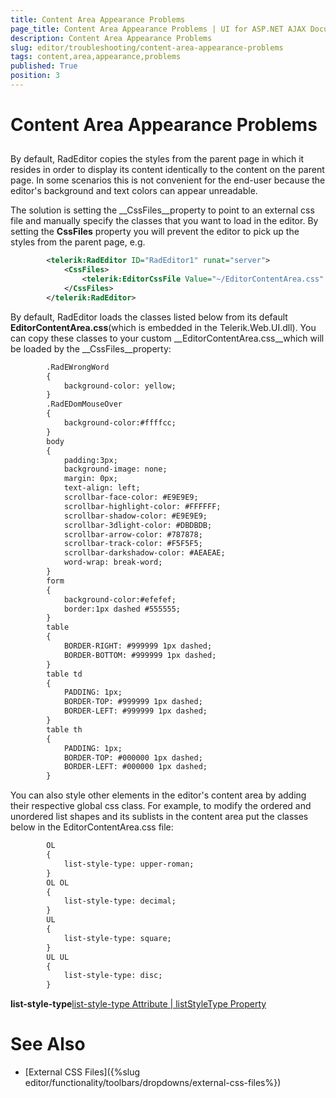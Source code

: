 ```yaml
---
title: Content Area Appearance Problems
page_title: Content Area Appearance Problems | UI for ASP.NET AJAX Documentation
description: Content Area Appearance Problems
slug: editor/troubleshooting/content-area-appearance-problems
tags: content,area,appearance,problems
published: True
position: 3
---
```


# Content Area Appearance Problems



## 

By default, RadEditor copies the styles from the parent page in which it resides in order to display its content identically to the content on the parent page. In some scenarios this is not convenient for the end-user because the editor's background and text colors can appear unreadable.

The solution is setting the __CssFiles__property to point to an external css file and manually specify the classes that you want to load in the editor. By setting the __CssFiles__ property you will prevent the editor to pick up the styles from the parent page, e.g.

````XML
	    <telerik:RadEditor ID="RadEditor1" runat="server">
	        <CssFiles>
	            <telerik:EditorCssFile Value="~/EditorContentArea.css" />
	        </CssFiles>
	    </telerik:RadEditor>
````



By default, RadEditor loads the classes listed below from its default __EditorContentArea.css__(which is embedded in the Telerik.Web.UI.dll). You can copy these classes to your custom __EditorContentArea.css__which will be loaded by the __CssFiles__property:

````XML
	    .RadEWrongWord
	    { 
	        background-color: yellow;
	    }
	    .RadEDomMouseOver
	    { 
	        background-color:#ffffcc;
	    }
	    body
	    { 
	        padding:3px; 
	        background-image: none; 
	        margin: 0px; 
	        text-align: left; 
	        scrollbar-face-color: #E9E9E9; 
	        scrollbar-highlight-color: #FFFFFF; 
	        scrollbar-shadow-color: #E9E9E9; 
	        scrollbar-3dlight-color: #DBDBDB; 
	        scrollbar-arrow-color: #787878; 
	        scrollbar-track-color: #F5F5F5; 
	        scrollbar-darkshadow-color: #AEAEAE; 
	        word-wrap: break-word;
	    }
	    form
	    { 
	        background-color:#efefef; 
	        border:1px dashed #555555;
	    }
	    table
	    { 
	        BORDER-RIGHT: #999999 1px dashed; 
	        BORDER-BOTTOM: #999999 1px dashed;
	    }
	    table td
	    { 
	        PADDING: 1px; 
	        BORDER-TOP: #999999 1px dashed; 
	        BORDER-LEFT: #999999 1px dashed;
	    }
	    table th
	    { 
	        PADDING: 1px; 
	        BORDER-TOP: #000000 1px dashed; 
	        BORDER-LEFT: #000000 1px dashed;
	    }
````



You can also style other elements in the editor's content area by adding their respective global css class. For example, to modify the ordered and unordered list shapes and its sublists in the content area put the classes below in the EditorContentArea.css file:

````XML
	    OL 
	    { 
	        list-style-type: upper-roman;
	    }
	    OL OL 
	    { 
	        list-style-type: decimal;
	    }
	    UL 
	    { 
	        list-style-type: square;
	    }
	    UL UL 
	    { 
	        list-style-type: disc;
	    }
````



__list-style-type__[list-style-type Attribute | listStyleType Property](http://msdn.microsoft.com/en-us/library/ms530797.aspx)

# See Also

 * [External CSS Files]({%slug editor/functionality/toolbars/dropdowns/external-css-files%})
